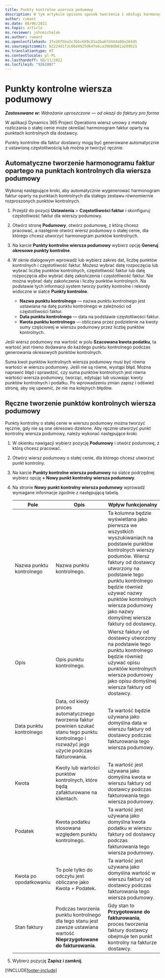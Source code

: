```yaml
---
title: Punkty kontrolne wiersza podumowy
description: W tym artykule opisano sposób tworzenia i obsługi harmonogramu faktur opartego na punktach kontrolnych dla podwykonawcy z dostawcą.
author: rumant
ms.date: 08/06/2021
ms.topic: article
ms.reviewer: johnmichalak
ms.author: rumant
ms.openlocfilehash: 2fe26f5ba3c7bbc689c83a2ba67d444a09a264d5
ms.sourcegitcommit: b2224d1f3c0bd4925d647e6ca3960db81a209521
ms.translationtype: HT
ms.contentlocale: pl-PL
ms.lasthandoff: 08/11/2022
ms.locfileid: "9261807"
---
```

# <a name="subcontract-line-milestones"></a>Punkty kontrolne wiersza podumowy

_**Zastosowane w:** Wdrażanie uproszczone — od okazji do faktury pro forma_

W aplikacji Dynamics 365 Project Operations wiersz umowy z metody rozliczania o stałej cenie może określać harmonogram faktur oparty na punktach kontrolnych dla dostawcy.

Punkty kontrolne dla faktur dostawcy mogą być generowane automatycznie z ustawioną częstotliwością lub można je tworzyć ręcznie.

## <a name="automatically-create-a-milestone-based-invoice-schedule-for-a-subcontract-line"></a>Automatyczne tworzenie harmonogramu faktur opartego na punktach kontrolnych dla wiersza podumowy

Wykonaj następujące kroki, aby automatycznie wygenerować harmonogram faktur oparty na punktach kontrolnych dla stałego zestawu równomiernie rozproszonych punktów kontrolnych.

1. Przejdź do pozycji **Ustawienia** > **Częstotliwości faktur** i skonfiguruj częstotliwość faktur dla wierszy podumowy.
2. Otwórz stronę **Podumowy**, otwórz podumowę, z którą chcesz pracować, a następnie otwórz wiersz podumowy o stałej cenie, dla którego chcesz utworzyć harmonogram punktów kontrolnych.
3. Na karcie **Punkty kontrolne wiersza podumowy** wybierz opcję **Generuj okresowe punkty kontrolne**.
4. W oknie dialogowym wprowadź lub wybierz zakres dat, liczbę punktów kontrolnych i częstotliwość faktur. Możesz wybrać datę rozpoczęcia lub wybrać liczbę punktów kontrolnych, częstotliwość faktur lub datę rozpoczęcia albo wybrać datę zakończenia i częstotliwość faktur. Nie można wybrać daty zakończenia i liczby punktów kontrolnych.
Na podstawie tych informacji system tworzy punkty kontrolne i rekordy widoczne w siatce **Punkty kontrolne**.

   - **Nazwa punktu kontrolnego** — nazwa punktu kontrolnego jest ustawiana na datę punktu kontrolnego w zależności od częstotliwości faktur.
   - **Data punktu kontrolnego** — data na podstawie częstotliwości faktur.
   - **Kwota punktu kontrolnego** — obliczana przez podzielenie na kwoty sumy częściowej w wierszu podumowy przez liczbę punktów kontrolnych.

Jeśli wiersz podumowy ma wartość w polu **Szacowana kwota podatku**, ta wartość jest równo dodawana do każdego punktu kontrolnego podczas generowania okresowych punktów kontrolnych.

Suma kwot punktów kontrolnych wiersza podumowy musi być równa wartości w wierszu podumowy. Jeśli nie są równe, wystąpi błąd. Można naprawić błąd i sprawdzić, czy suma punktów kontrolnych jest równa wartości wiersza podumowy, tworząc, edytując lub usuwając kwoty punktów kontrolnych i podatku. Po wprowadzeniu zmian zapisz i odśwież stronę, aby się upewnić, że nie ma kolejnych błędów.

## <a name="manually-create-subcontract-line-milestones"></a>Ręczne tworzenie punktów kontrolnych wiersza podumowy

Punkty kontrolny o stałej cenie w wierszu podumowy można tworzyć ręcznie, gdy nie są one okresowo dzielone. Aby ręcznie utworzyć punkt kontrolny wiersza podumowy, należy wykonać następujące kroki.

1. W okienku nawigacji wybierz pozycję **Podumowy** i otwórz podumowę, z którą chcesz pracować.
2. Otwórz wiersz podumowy o stałej cenie, dla którego chcesz utworzyć punkt kontrolny.
3. Na karcie **Punkty kontrolne wiersza podumowy** na siatce podrzędnej wybierz opcję **+ Nowy punkt kontrolny wiersza podumowy**.
4. Na stronie **Nowy punkt kontrolny wiersza podumowy** wprowadź wymagane informacje zgodnie z następującą tabelą.

    | Pole | Opis |Wpływ funkcjonalny|
    | --- | --- |----------------------|
    | Nazwa punktu kontrolnego | Nazwa punktu kontrolnego. |Ta kolumna będzie wyświetlana jako pierwsza we wszystkich wyszukiwaniach na podstawie punktów kontrolnych wierszy podumów. Wiersz faktury od dostawcy utworzony na podstawie tego punktu kontrolnego będzie również używać nazwy punktów kontrolnych wiersza podumowy jako nazwy domyślnej wiersza faktury od dostawcy.|
    | Opis | Opis punktu kontrolnego. |Wiersz faktury od dostawcy utworzony na podstawie tego punktu kontrolnego będzie również używać opisu punktów kontrolnych wiersza podumowy jako opisu domyślnej wiersza faktury od dostawcy.|
    | Data punktu kontrolnego | Data, od kiedy proces automatycznego tworzenia faktur powinien szukać stanu tego punktu kontrolnego i rozważyć jego użycie podczas fakturowania.| Ta wartość będzie używana jako domyślna data w wierszu faktury od dostawcy podczas fakturowania tego wiersza podumowy. |
    | Kwota | Kwoty lub wartości punktów kontrolnych, które będą zafakturowane na klientach. |Ta wartość jest używana jako domyślna kwota w wierszu faktury od dostawcy podczas fakturowania tego wiersza podumowy. |
    | Podatek | Kwota podatku stosowana względem punktu kontrolnego.| Ta wartość jest używana jako domyślna kwota podatku w wierszu faktury od dostawcy podczas fakturowania tego wiersza podumowy. |
    | Kwota po opodatkowaniu | To pole tylko do odczytu jest obliczane jako Kwota + Podatek.|Ta wartość jest używana jako domyślna wartość w wierszu faktury od dostawcy podczas fakturowania tego wiersza podumowy. |
    | Stan faktury | Podczas tworzenia punktu kontrolnego dla tego stanu jest zawsze ustawiana wartość **Nieprzygotowane do fakturowania**.|  Gdy stan to **Przygotowane do fakturowania**, proces tworzenia faktury dostawcy obejmuje ten punkt kontrolny na fakturze dostawcy. |

5. Wybierz pozycję **Zapisz i zamknij**.


[!INCLUDE[footer-include](../../includes/footer-banner.md)]
